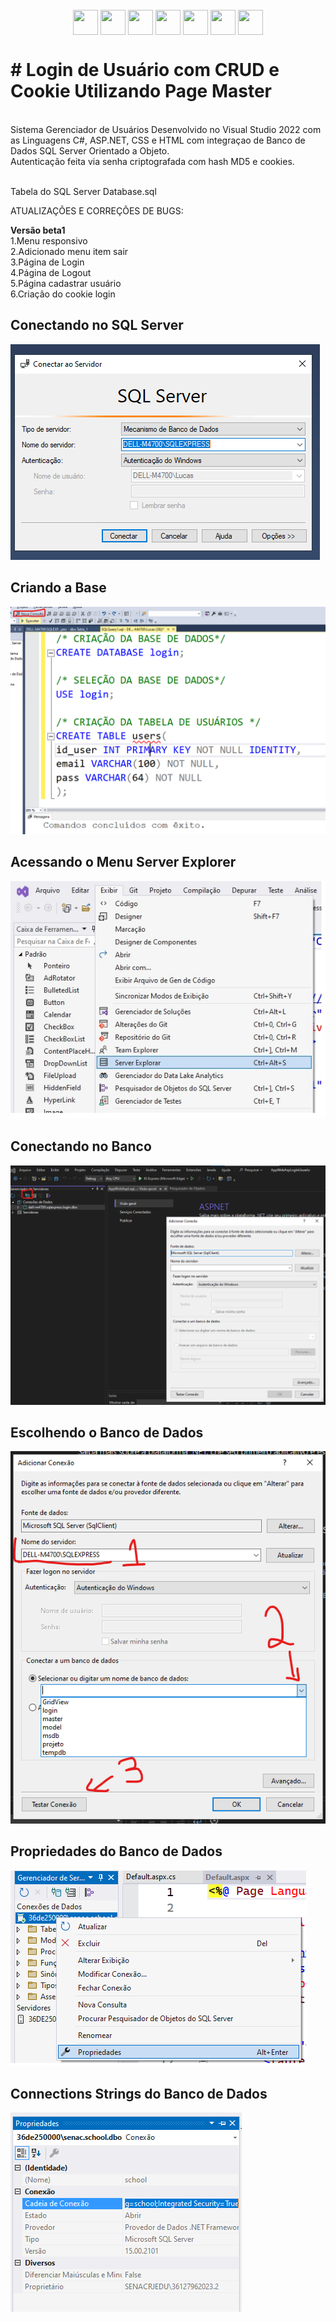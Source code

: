    <div style="display: inline_block" align="center"><br>
     <img align="center" height="40" width="40" src="https://lksistemas.com.br/img/icons/CS.svg">     
     <img align="center" height="40" width="40" src="https://lksistemas.com.br/img/icons/DotNet.svg">
     <img align="center" height="40" width="40" src="https://lksistemas.com.br/img/icons/JavaScript.svg">
     <img align="center" height="40" width="40" src="https://lksistemas.com.br/img/icons/HTML.svg">
     <img align="center" height="40" width="40" src="https://lksistemas.com.br/img/icons/CSS.svg">
     <img align="center" height="40" width="40" src="https://lksistemas.com.br/img/icons/sql-server.svg">
     <img align="center" height="40" width="40" src="https://lksistemas.com.br/img/icons/VisualStudio-Light.svg">
</div>
<h1># Login de Usuário com CRUD e Cookie Utilizando Page Master</h1>

<br/>Sistema Gerenciador de Usuários Desenvolvido no Visual Studio 2022 com as Linguagens C#, ASP.NET, CSS e HTML com integraçao de Banco de Dados SQL Server Orientado a Objeto.
<br/>Autenticação feita via senha criptografada com hash MD5 e cookies.

<br/> Tabela do SQL Server Database.sql 


ATUALIZAÇÕES E CORREÇÕES DE BUGS:

<b>Versão beta1</b>
<br/>1.Menu responsivo
<br/>2.Adicionado menu item sair
<br/>3.Página de Login
<br/>4.Página de Logout
<br/>5.Página cadastrar usuário
<br/>6.Criação do cookie login

<h2>Conectando no SQL Server</h2>
<img src="https://github.com/lucasrm1981/AppWebAspLoginUsuario/blob/master/ConexaoDB.png">
<h2>Criando a Base</h2>
<img src="https://github.com/lucasrm1981/AppWebAspLoginUsuario/blob/master/CriacaoDB.png">
<h2>Acessando o Menu Server Explorer</h2>
<img src="https://github.com/lucasrm1981/AppWebAspLoginUsuario/blob/master/server-explorer.jpg">
<h2>Conectando no Banco</h2>
<img src="https://github.com/lucasrm1981/AppWebAspLoginUsuario/blob/master/ConectarBancoDados.png">
<h2>Escolhendo o Banco de Dados</h2>
<img src="https://github.com/lucasrm1981/AppWebAspLoginUsuario/blob/master/SelecaoServerDB.png">
<h2>Propriedades do Banco de Dados</h2>
<img src="https://github.com/lucasrm1981/AppWebAspLoginUsuario/blob/master/propriedades-db.png">
<h2>Connections Strings do Banco de Dados</h2>
<img src="https://github.com/lucasrm1981/AppWebAspLoginUsuario/blob/master/connections-strings.png">
